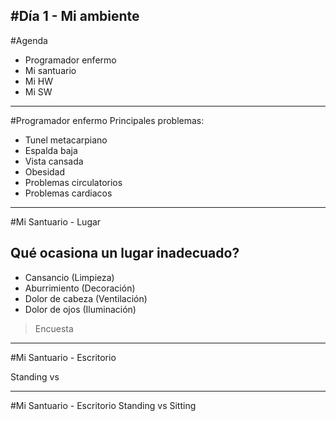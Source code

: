 #Día 1 - Mi ambiente
---

#Agenda
* Programador enfermo
* Mi santuario
* Mi HW
* Mi SW

---
#Programador enfermo
Principales problemas:
* Tunel metacarpiano
* Espalda baja
* Vista cansada
* Obesidad
* Problemas circulatorios
* Problemas cardiacos

---
#Mi Santuario - Lugar
## Qué ocasiona un lugar inadecuado?
* Cansancio (Limpieza)
* Aburrimiento (Decoración)
* Dolor de cabeza (Ventilación)
* Dolor de ojos (Iluminación)

> Encuesta

---

#Mi Santuario - Escritorio

Standing vs

---

#Mi Santuario - Escritorio
Standing vs Sitting
